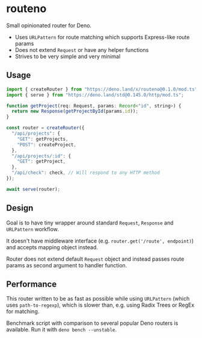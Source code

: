# routeno

Small opinionated router for Deno.

- Uses `URLPattern` for route matching which supports Express-like route params
- Does not extend `Request` or have any helper functions
- Strives to be very simple and very minimal

## Usage

```typescript
import { createRouter } from "https://deno.land/x/routeno@0.1.0/mod.ts";
import { serve } from "https://deno.land/std@0.145.0/http/mod.ts";

function getProject(req: Request, params: Record<"id", string>) {
  return new Response(getProjectById(params.id));
}

const router = createRouter({
  "/api/projects": {
    "GET": getProjects,
    "POST": createProject,
  },
  "/api/projects/:id": {
    "GET": getProject,
  },
  "/api/check": check, // Will respond to any HTTP method
});

await serve(router);
```

## Design

Goal is to have tiny wrapper around standard `Request`, `Response` and
`URLPattern` workflow.

It doesn't have middleware interface (e.g. `router.get('/route', endpoint)`) and
accepts mapping object instead.

Router does not extend default `Request` object and instead passes route params
as second argument to handler function.

## Performance

This router written to be as fast as possible while using `URLPattern` (which
uses `path-to-regexp`), which is slower than, e.g. using Radix Trees or RegEx
for matching.

Benchmark script with comparison to several popular Deno routers is available.
Run it with `deno bench --unstable`.
